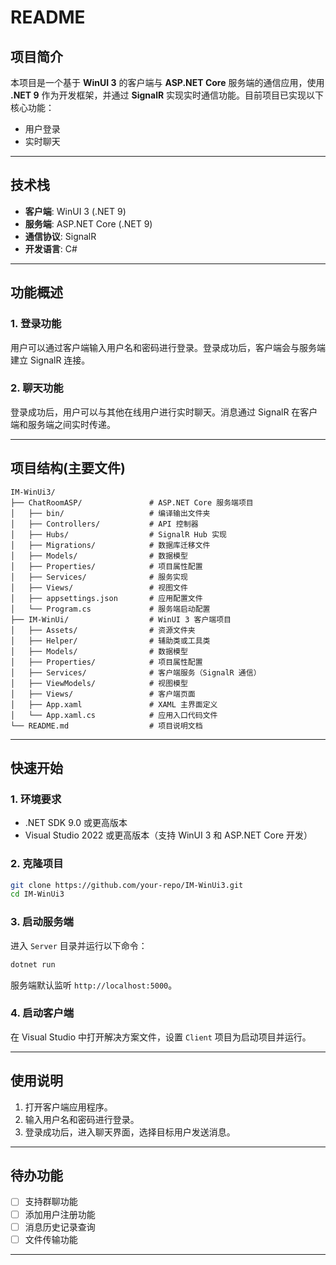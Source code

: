 # README

## 项目简介

本项目是一个基于 **WinUI 3** 的客户端与 **ASP.NET Core** 服务端的通信应用，使用 **.NET 9** 作为开发框架，并通过 **SignalR** 实现实时通信功能。目前项目已实现以下核心功能：

- 用户登录
- 实时聊天

---

## 技术栈

- **客户端**: WinUI 3 (.NET 9)    
- **服务端**: ASP.NET Core (.NET 9)  
- **通信协议**: SignalR  
- **开发语言**: C#  

---

## 功能概述

### 1. 登录功能
用户可以通过客户端输入用户名和密码进行登录。登录成功后，客户端会与服务端建立 SignalR 连接。

### 2. 聊天功能
登录成功后，用户可以与其他在线用户进行实时聊天。消息通过 SignalR 在客户端和服务端之间实时传递。

---

## 项目结构(主要文件)

```
IM-WinUi3/
├── ChatRoomASP/               # ASP.NET Core 服务端项目
│   ├── bin/                   # 编译输出文件夹
│   ├── Controllers/           # API 控制器
│   ├── Hubs/                  # SignalR Hub 实现
│   ├── Migrations/            # 数据库迁移文件
│   ├── Models/                # 数据模型
│   ├── Properties/            # 项目属性配置
│   ├── Services/              # 服务实现
│   ├── Views/                 # 视图文件
│   ├── appsettings.json       # 应用配置文件
│   └── Program.cs             # 服务端启动配置
├── IM-WinUi/                  # WinUI 3 客户端项目
│   ├── Assets/                # 资源文件夹
│   ├── Helper/                # 辅助类或工具类
│   ├── Models/                # 数据模型
│   ├── Properties/            # 项目属性配置
│   ├── Services/              # 客户端服务（SignalR 通信）
│   ├── ViewModels/            # 视图模型
│   ├── Views/                 # 客户端页面
│   ├── App.xaml               # XAML 主界面定义
│   └── App.xaml.cs            # 应用入口代码文件
└── README.md                  # 项目说明文档
```

---

## 快速开始

### 1. 环境要求
- .NET SDK 9.0 或更高版本
- Visual Studio 2022 或更高版本（支持 WinUI 3 和 ASP.NET Core 开发）

### 2. 克隆项目
```bash
git clone https://github.com/your-repo/IM-WinUi3.git
cd IM-WinUi3
```

### 3. 启动服务端
进入 `Server` 目录并运行以下命令：
```bash
dotnet run
```
服务端默认监听 `http://localhost:5000`。

### 4. 启动客户端
在 Visual Studio 中打开解决方案文件，设置 `Client` 项目为启动项目并运行。

---

## 使用说明

1. 打开客户端应用程序。
2. 输入用户名和密码进行登录。
3. 登录成功后，进入聊天界面，选择目标用户发送消息。

---

## 待办功能

- [ ] 支持群聊功能
- [ ] 添加用户注册功能
- [ ] 消息历史记录查询
- [ ] 文件传输功能

---


